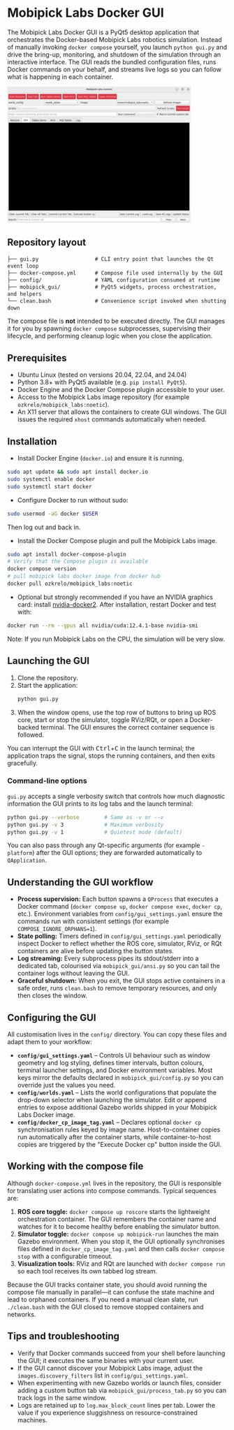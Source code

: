 # Mobipick Labs Docker GUI

The Mobipick Labs Docker GUI is a PyQt5 desktop application that orchestrates the
Docker-based Mobipick Labs robotics simulation. Instead of manually invoking
`docker compose` yourself, you launch `python gui.py` and drive the bring-up,
monitoring, and shutdown of the simulation through an interactive interface.
The GUI reads the bundled configuration files, runs Docker commands on your
behalf, and streams live logs so you can follow what is happening in each
container.

<img src="doc/mobipick_labs_docker_gui.png" alt="mobipick tables sim and real" width="420">

## Repository layout

```
├── gui.py                  # CLI entry point that launches the Qt event loop
├── docker-compose.yml      # Compose file used internally by the GUI
├── config/                 # YAML configuration consumed at runtime
├── mobipick_gui/           # PyQt5 widgets, process orchestration, and helpers
└── clean.bash              # Convenience script invoked when shutting down
```

The compose file is **not** intended to be executed directly. The GUI manages it
for you by spawning `docker compose` subprocesses, supervising their lifecycle,
and performing cleanup logic when you close the application.

## Prerequisites

* Ubuntu Linux (tested on versions 20.04, 22.04, and 24.04)
* Python 3.8+ with PyQt5 available (e.g. `pip install PyQt5`).
* Docker Engine and the Docker Compose plugin accessible to your user.
* Access to the Mobipick Labs image repository (for example
  `ozkrelo/mobipick_labs:noetic`).
* An X11 server that allows the containers to create GUI windows. The GUI
  issues the required `xhost` commands automatically when needed.

## Installation

- Install Docker Engine (`docker.io`) and ensure it is running.
```bash
sudo apt update && sudo apt install docker.io
sudo systemctl enable docker
sudo systemctl start docker
```

- Configure Docker to run without sudo:

```bash
sudo usermod -aG docker $USER
```

Then log out and back in.

- Install the Docker Compose plugin and pull the Mobipick Labs image.

```bash
sudo apt install docker-compose-plugin
# Verify that the Compose plugin is available
docker compose version
# pull mobipick labs docker image from docker hub
docker pull ozkrelo/mobipick_labs:noetic
```

- Optional but strongly recommended if you have an NVIDIA graphics card: install [nvidia-docker2](https://docs.nvidia.com/datacenter/cloud-native/container-toolkit/nvidia-docker.html). After installation, restart Docker and test with:

```bash
docker run --rm --gpus all nvidia/cuda:12.4.1-base nvidia-smi
```

Note: If you run Mobipick Labs on the CPU, the simulation will be very slow.

## Launching the GUI

1. Clone the repository.
1. Start the application:
   ```bash
   python gui.py
   ```
1. When the window opens, use the top row of buttons to bring up ROS core,
   start or stop the simulator, toggle RViz/RQt, or open a Docker-backed
   terminal. The GUI ensures the correct container sequence is followed.

You can interrupt the GUI with <kbd>Ctrl</kbd>+<kbd>C</kbd> in the launch
terminal; the application traps the signal, stops the running containers, and
then exits gracefully.

### Command-line options

`gui.py` accepts a single verbosity switch that controls how much diagnostic
information the GUI prints to its log tabs and the launch terminal:

```bash
python gui.py --verbose        # Same as -v or --v
python gui.py -v 3             # Maximum verbosity
python gui.py -v 1             # Quietest mode (default)
```

You can also pass through any Qt-specific arguments (for example `-platform`)
after the GUI options; they are forwarded automatically to `QApplication`.

## Understanding the GUI workflow

* **Process supervision:** Each button spawns a `QProcess` that executes a
  Docker command (`docker compose up`, `docker compose exec`, `docker cp`, etc.).
  Environment variables from `config/gui_settings.yaml` ensure the commands run
  with consistent settings (for example `COMPOSE_IGNORE_ORPHANS=1`).
* **State polling:** Timers defined in `config/gui_settings.yaml` periodically
  inspect Docker to reflect whether the ROS core, simulator, RViz, or RQt
  containers are alive before updating the button states.
* **Log streaming:** Every subprocess pipes its stdout/stderr into a dedicated
  tab, colourised via `mobipick_gui/ansi.py` so you can tail the container logs
  without leaving the GUI.
* **Graceful shutdown:** When you exit, the GUI stops active containers in a
  safe order, runs `clean.bash` to remove temporary resources, and only then
  closes the window.

## Configuring the GUI

All customisation lives in the `config/` directory. You can copy these files and
adapt them to your workflow:

* **`config/gui_settings.yaml`** – Controls UI behaviour such as window geometry
  and log styling, defines timer intervals, button colours, terminal launcher
  settings, and Docker environment variables. Most keys mirror the defaults
  declared in `mobipick_gui/config.py` so you can override just the values you
  need.
* **`config/worlds.yaml`** – Lists the world configurations that populate the
  drop-down selector when launching the simulator. Edit or append entries to
  expose additional Gazebo worlds shipped in your Mobipick Labs Docker image.
* **`config/docker_cp_image_tag.yaml`** – Declares optional `docker cp`
  synchronisation rules keyed by image name. Host-to-container copies run
  automatically after the container starts, while container-to-host copies are
  triggered by the "Execute Docker cp" button inside the GUI.

## Working with the compose file

Although `docker-compose.yml` lives in the repository, the GUI is responsible for
translating user actions into compose commands. Typical sequences are:

1. **ROS core toggle:** `docker compose up roscore` starts the lightweight
   orchestration container. The GUI remembers the container name and watches for
   it to become healthy before enabling the simulator button.
2. **Simulator toggle:** `docker compose up mobipick-run` launches the main
   Gazebo environment. When you stop it, the GUI optionally synchronises files
   defined in `docker_cp_image_tag.yaml` and then calls `docker compose stop`
   with a configurable timeout.
3. **Visualization tools:** RViz and RQt are launched with `docker compose run`
   so each tool receives its own tabbed log stream.

Because the GUI tracks container state, you should avoid running the compose
file manually in parallel—it can confuse the state machine and lead to orphaned
containers. If you need a manual clean slate, run `./clean.bash` with the GUI
closed to remove stopped containers and networks.

## Tips and troubleshooting

* Verify that Docker commands succeed from your shell before launching the GUI;
  it executes the same binaries with your current user.
* If the GUI cannot discover your Mobipick Labs image, adjust the
  `images.discovery_filters` list in `config/gui_settings.yaml`.
* When experimenting with new Gazebo worlds or launch files, consider adding a
  custom button tab via `mobipick_gui/process_tab.py` so you can track logs in
  the same window.
* Logs are retained up to `log.max_block_count` lines per tab. Lower the value
  if you experience sluggishness on resource-constrained machines.
